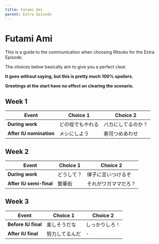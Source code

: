 ```yaml
---
title: Futami Ami
parent: Extra Episode
---
```


# Futami Ami

This is a guide to the communication when choosing Ritsuko for the Extra Episode.

The choices below basically aim to give you a perfect clear.

**It goes without saying, but this is pretty much 100% spoilers.**

**Greetings at the start have no effect on clearing the scenario.**

## Week 1

| Event                   | Choice 1         | Choice 2          |
|-------------------------|------------------|-------------------|
| **During work**         | どの役でもやれる   | バカにしてるのか？ |
| **After IU nomination** | メシにしよう      | 寿司つめあわせ     |

## Week 2

| Event                   | Choice 1         | Choice 2           |
|-------------------------|------------------|--------------------|
| **During work**         | どうして？        | 律子に言いつけるぞ   |
| **After IU semi-final** | 繁華街            | それがワガママだろ？ |

## Week 3

| Event               | Choice 1             | Choice 2      |
|---------------------|----------------------|---------------|
| **Before IU final** | 楽しそうだな          | しっかりしろ！ |
| **After IU final**  | 努力してるんだ        | -             |

